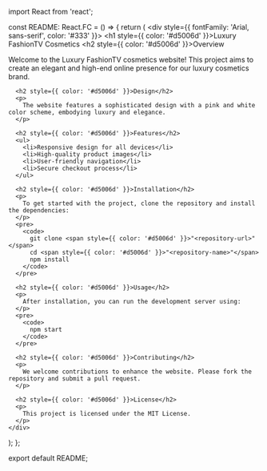 import React from 'react';

const README: React.FC = () => {
  return (
    <div style={{ fontFamily: 'Arial, sans-serif', color: '#333' }}>
      <h1 style={{ color: '#d5006d' }}>Luxury FashionTV Cosmetics</h1>
      <h2 style={{ color: '#d5006d' }}>Overview</h2>
      <p>
        Welcome to the Luxury FashionTV cosmetics website! This project aims to create an elegant and high-end online presence for our luxury cosmetics brand.
      </p>
      
      <h2 style={{ color: '#d5006d' }}>Design</h2>
      <p>
        The website features a sophisticated design with a pink and white color scheme, embodying luxury and elegance.
      </p>

      <h2 style={{ color: '#d5006d' }}>Features</h2>
      <ul>
        <li>Responsive design for all devices</li>
        <li>High-quality product images</li>
        <li>User-friendly navigation</li>
        <li>Secure checkout process</li>
      </ul>

      <h2 style={{ color: '#d5006d' }}>Installation</h2>
      <p>
        To get started with the project, clone the repository and install the dependencies:
      </p>
      <pre>
        <code>
          git clone <span style={{ color: '#d5006d' }}>"<repository-url>"</span>
          cd <span style={{ color: '#d5006d' }}>"<repository-name>"</span>
          npm install
        </code>
      </pre>

      <h2 style={{ color: '#d5006d' }}>Usage</h2>
      <p>
        After installation, you can run the development server using:
      </p>
      <pre>
        <code>
          npm start
        </code>
      </pre>

      <h2 style={{ color: '#d5006d' }}>Contributing</h2>
      <p>
        We welcome contributions to enhance the website. Please fork the repository and submit a pull request.
      </p>

      <h2 style={{ color: '#d5006d' }}>License</h2>
      <p>
        This project is licensed under the MIT License.
      </p>
    </div>
  );
};

export default README;